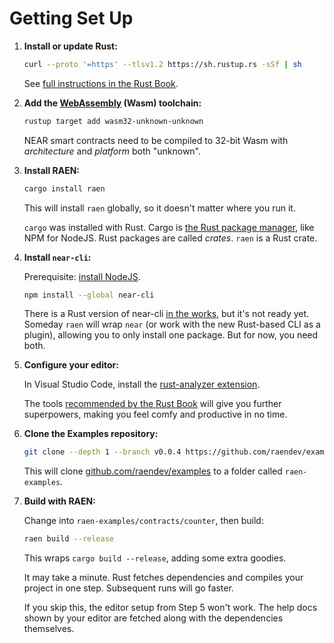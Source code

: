 # Getting Set Up

1. **Install or update Rust:**

   ```bash
   curl --proto '=https' --tlsv1.2 https://sh.rustup.rs -sSf | sh
   ```

   See [full instructions in the Rust Book](https://doc.rust-lang.org/book/ch01-01-installation.html).

2. **Add the [WebAssembly](https://webassembly.org/) (Wasm) toolchain:** 

   ```bash
   rustup target add wasm32-unknown-unknown
   ```

   NEAR smart contracts need to be compiled to 32-bit Wasm with _architecture_ and _platform_ both "unknown".


3. **Install RAEN:**

   ```bash
   cargo install raen
   ```

   This will install `raen` globally, so it doesn't matter where you run it.

   `cargo` was installed with Rust. Cargo is [the Rust package manager](https://doc.rust-lang.org/cargo/index.html), like NPM for NodeJS. Rust packages are called _crates_. `raen` is a Rust crate.

4. **Install `near-cli`:**

   Prerequisite: [install NodeJS](https://nodejs.dev/learn/how-to-install-nodejs).

   ```bash
   npm install --global near-cli
   ```

   There is a Rust version of near-cli [in the works](https://github.com/near/near-cli-rs), but it's not ready yet. Someday `raen` will wrap `near` (or work with the new Rust-based CLI as a plugin), allowing you to only install one package. But for now, you need both.

5. **Configure your editor:**

   In Visual Studio Code, install the [rust-analyzer extension](https://marketplace.visualstudio.com/items?itemName=rust-lang.rust-analyzer).

   The tools [recommended by the Rust Book](https://doc.rust-lang.org/book/appendix-04-useful-development-tools.html) will give you further superpowers, making you feel comfy and productive in no time.

6. **Clone the Examples repository:**

   ```bash
   git clone --depth 1 --branch v0.0.4 https://github.com/raendev/examples.git --recursive raen-examples
   ```

   This will clone [github.com/raendev/examples](https://github.com/raendev/examples) to a folder called `raen-examples`.

7. **Build with RAEN:**

   Change into `raen-examples/contracts/counter`, then build:

   ```bash
   raen build --release
   ```

   This wraps `cargo build --release`, adding some extra goodies.

   It may take a minute. Rust fetches dependencies and compiles your project in one step. Subsequent runs will go faster.

   If you skip this, the editor setup from Step 5 won't work. The help docs shown by your editor are fetched along with the dependencies themselves.
